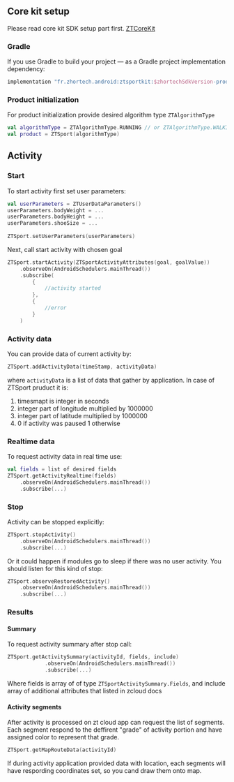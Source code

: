 ## Core kit setup

Please read core kit SDK setup part first. [ZTCoreKit](https://github.com/zhortech/ztcorekit-android-sdk/blob/main/README.md)

### Gradle

If you use Gradle to build your project — as a Gradle project implementation dependency:
```groovy
implementation "fr.zhortech.android:ztsportkit:$zhortechSdkVersion-prod"
```

### Product initialization
For product initialization provide desired algorithm type `ZTAlgorithmType`
```kotlin
val algorithmType = ZTAlgorithmType.RUNNING // or ZTAlgorithmType.WALKING
val product = ZTSport(algorithmType)
```
## Activity

### Start

To start activity first set user parameters:
```kotlin
val userParameters = ZTUserDataParameters()
userParameters.bodyWeight = ...
userParameters.bodyHeight = ...
userParameters.shoeSize = ...
 
ZTSport.setUserParameters(userParameters)
```
Next, call start activity with chosen goal
```kotlin
ZTSport.startActivity(ZTSportActivityAttributes(goal, goalValue))
    .observeOn(AndroidSchedulers.mainThread())
    .subscribe(
        {
            //activity started
        },
        {
            //error
        }
    )
```
### Activity data
You can provide data of current activity by:
```kotlin
ZTSport.addActivityData(timeStamp, activityData)
```
where `activityData` is a list of data that gather by application. In case of ZTSport pruduct it is:
1. timesmapt is integer in seconds
2. integer part of longitude multiplied by 1000000
3. integer part of latitude multiplied by 1000000 
4. 0 if activity was paused 1 otherwise
### Realtime data
To request activity data in real time use:
```kotlin
val fields = list of desired fields
ZTSport.getActivityRealtime(fields)
    .observeOn(AndroidSchedulers.mainThread())
    .subscribe(...)
```

### Stop
Activity can be stopped explicitly:
```kotlin
ZTSport.stopActivity()
    .observeOn(AndroidSchedulers.mainThread())
    .subscribe(...)
```
Or it could happen if modules go to sleep if there was no user activity. You should listen for this kind of stop:
```kotlin
ZTSport.observeRestoredActivity()
    .observeOn(AndroidSchedulers.mainThread())
    .subscribe(...)
```
### Results

#### Summary
To request activity summary after stop call:

```kotlin
ZTSport.getActivitySummary(activityId, fields, include)
            .observeOn(AndroidSchedulers.mainThread())
            .subscribe(...)
```
Where fields is array of of type `ZTSportActivitySummary.Fields`, and include array of additional attributes that listed in zcloud docs

#### Activity segments
After activity is processed on zt cloud app can request the list of segments. Each segment respond to the deffirent "grade" of activity portion and have assigned color to represent that grade.
```kotlin
ZTSport.getMapRouteData(activityId)
```
If during activity application provided data with location, each segments will have respording coordinates set, so you cand draw them onto map.